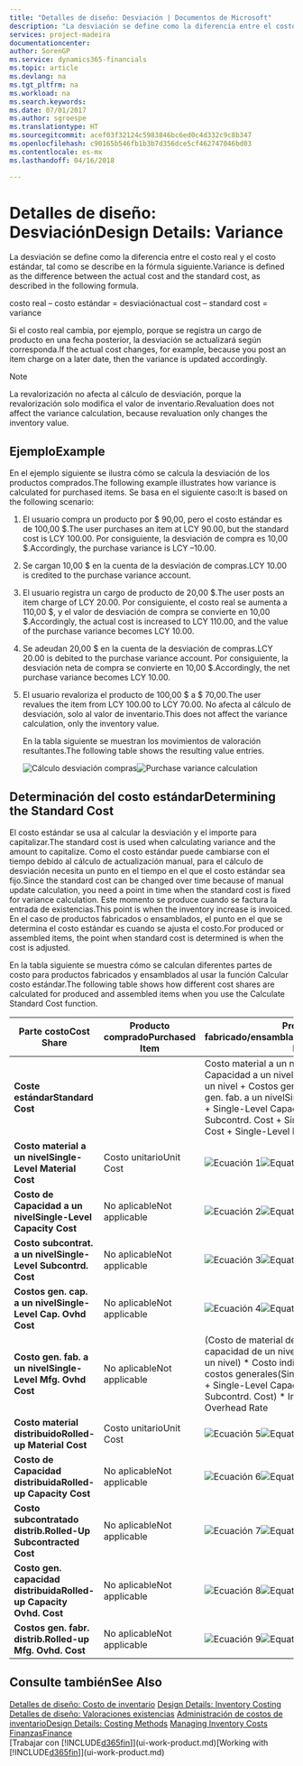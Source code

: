 ```yaml
---
title: "Detalles de diseño: Desviación | Documentos de Microsoft"
description: "La desviación se define como la diferencia entre el costo real y el costo estándar, tal como se describe en la fórmula siguiente."
services: project-madeira
documentationcenter: 
author: SorenGP
ms.service: dynamics365-financials
ms.topic: article
ms.devlang: na
ms.tgt_pltfrm: na
ms.workload: na
ms.search.keywords: 
ms.date: 07/01/2017
ms.author: sgroespe
ms.translationtype: HT
ms.sourcegitcommit: acef03f32124c5983846bc6ed0c4d332c9c8b347
ms.openlocfilehash: c90165b546fb1b3b7d356dce5cf462747046bd03
ms.contentlocale: es-mx
ms.lasthandoff: 04/16/2018

---
```

# <a name="design-details-variance"></a><span data-ttu-id="229d0-103">Detalles de diseño: Desviación</span><span class="sxs-lookup"><span data-stu-id="229d0-103">Design Details: Variance</span></span>
<span data-ttu-id="229d0-104">La desviación se define como la diferencia entre el costo real y el costo estándar, tal como se describe en la fórmula siguiente.</span><span class="sxs-lookup"><span data-stu-id="229d0-104">Variance is defined as the difference between the actual cost and the standard cost, as described in the following formula.</span></span>  

 <span data-ttu-id="229d0-105">costo real – costo estándar = desviación</span><span class="sxs-lookup"><span data-stu-id="229d0-105">actual cost – standard cost = variance</span></span>  

 <span data-ttu-id="229d0-106">Si el costo real cambia, por ejemplo, porque se registra un cargo de producto en una fecha posterior, la desviación se actualizará según corresponda.</span><span class="sxs-lookup"><span data-stu-id="229d0-106">If the actual cost changes, for example, because you post an item charge on a later date, then the variance is updated accordingly.</span></span>  

> [!NOTE]  
>  <span data-ttu-id="229d0-107">La revalorización no afecta al cálculo de desviación, porque la revalorización solo modifica el valor de inventario.</span><span class="sxs-lookup"><span data-stu-id="229d0-107">Revaluation does not affect the variance calculation, because revaluation only changes the inventory value.</span></span>  

## <a name="example"></a><span data-ttu-id="229d0-108">Ejemplo</span><span class="sxs-lookup"><span data-stu-id="229d0-108">Example</span></span>  
 <span data-ttu-id="229d0-109">En el ejemplo siguiente se ilustra cómo se calcula la desviación de los productos comprados.</span><span class="sxs-lookup"><span data-stu-id="229d0-109">The following example illustrates how variance is calculated for purchased items.</span></span> <span data-ttu-id="229d0-110">Se basa en el siguiente caso:</span><span class="sxs-lookup"><span data-stu-id="229d0-110">It is based on the following scenario:</span></span>  

1. <span data-ttu-id="229d0-111">El usuario compra un producto por $ 90,00, pero el costo estándar es de 100,00 $.</span><span class="sxs-lookup"><span data-stu-id="229d0-111">The user purchases an item at LCY 90.00, but the standard cost is LCY 100.00.</span></span> <span data-ttu-id="229d0-112">Por consiguiente, la desviación de compra es 10,00 $.</span><span class="sxs-lookup"><span data-stu-id="229d0-112">Accordingly, the purchase variance is LCY –10.00.</span></span>  
2. <span data-ttu-id="229d0-113">Se cargan 10,00 $ en la cuenta de la desviación de compras.</span><span class="sxs-lookup"><span data-stu-id="229d0-113">LCY 10.00 is credited to the purchase variance account.</span></span>  
3. <span data-ttu-id="229d0-114">El usuario registra un cargo de producto de 20,00 $.</span><span class="sxs-lookup"><span data-stu-id="229d0-114">The user posts an item charge of LCY 20.00.</span></span> <span data-ttu-id="229d0-115">Por consiguiente, el costo real se aumenta a 110,00 $, y el valor de desviación de compra se convierte en 10,00 $.</span><span class="sxs-lookup"><span data-stu-id="229d0-115">Accordingly, the actual cost is increased to LCY 110.00, and the value of the purchase variance becomes LCY 10.00.</span></span>  
4. <span data-ttu-id="229d0-116">Se adeudan 20,00 $ en la cuenta de la desviación de compras.</span><span class="sxs-lookup"><span data-stu-id="229d0-116">LCY 20.00 is debited to the purchase variance account.</span></span> <span data-ttu-id="229d0-117">Por consiguiente, la desviación neta de compra se convierte en 10,00 $.</span><span class="sxs-lookup"><span data-stu-id="229d0-117">Accordingly, the net purchase variance becomes LCY 10.00.</span></span>  
5. <span data-ttu-id="229d0-118">El usuario revaloriza el producto de 100,00 $ a $ 70,00.</span><span class="sxs-lookup"><span data-stu-id="229d0-118">The user revalues the item from LCY 100.00 to LCY 70.00.</span></span> <span data-ttu-id="229d0-119">No afecta al cálculo de desviación, solo al valor de inventario.</span><span class="sxs-lookup"><span data-stu-id="229d0-119">This does not affect the variance calculation, only the inventory value.</span></span>  

   <span data-ttu-id="229d0-120">En la tabla siguiente se muestran los movimientos de valoración resultantes.</span><span class="sxs-lookup"><span data-stu-id="229d0-120">The following table shows the resulting value entries.</span></span>  

   <span data-ttu-id="229d0-121">![Cálculo desviación compras](media/design_details_inventory_costing_11_purchase_variance.png "design_details_inventory_costing_11_purchase_variance")</span><span class="sxs-lookup"><span data-stu-id="229d0-121">![Purchase variance calculation](media/design_details_inventory_costing_11_purchase_variance.png "design_details_inventory_costing_11_purchase_variance")</span></span>  

## <a name="determining-the-standard-cost"></a><span data-ttu-id="229d0-122">Determinación del costo estándar</span><span class="sxs-lookup"><span data-stu-id="229d0-122">Determining the Standard Cost</span></span>  
 <span data-ttu-id="229d0-123">El costo estándar se usa al calcular la desviación y el importe para capitalizar.</span><span class="sxs-lookup"><span data-stu-id="229d0-123">The standard cost is used when calculating variance and the amount to capitalize.</span></span> <span data-ttu-id="229d0-124">Como el costo estándar puede cambiarse con el tiempo debido al cálculo de actualización manual, para el cálculo de desviación necesita un punto en el tiempo en el que el costo estándar sea fijo.</span><span class="sxs-lookup"><span data-stu-id="229d0-124">Since the standard cost can be changed over time because of manual update calculation, you need a point in time when the standard cost is fixed for variance calculation.</span></span> <span data-ttu-id="229d0-125">Este momento se produce cuando se factura la entrada de existencias.</span><span class="sxs-lookup"><span data-stu-id="229d0-125">This point is when the inventory increase is invoiced.</span></span> <span data-ttu-id="229d0-126">En el caso de productos fabricados o ensamblados, el punto en el que se determina el costo estándar es cuando se ajusta el costo.</span><span class="sxs-lookup"><span data-stu-id="229d0-126">For produced or assembled items, the point when standard cost is determined is when the cost is adjusted.</span></span>  

 <span data-ttu-id="229d0-127">En la tabla siguiente se muestra cómo se calculan diferentes partes de costo para productos fabricados y ensamblados al usar la función Calcular costo estándar.</span><span class="sxs-lookup"><span data-stu-id="229d0-127">The following table shows how different cost shares are calculated for produced and assembled items when you use the Calculate Standard Cost function.</span></span>  

|<span data-ttu-id="229d0-128">Parte costo</span><span class="sxs-lookup"><span data-stu-id="229d0-128">Cost Share</span></span>|<span data-ttu-id="229d0-129">Producto comprado</span><span class="sxs-lookup"><span data-stu-id="229d0-129">Purchased Item</span></span>|<span data-ttu-id="229d0-130">Producto fabricado/ensamblado</span><span class="sxs-lookup"><span data-stu-id="229d0-130">Produced/Assembled Item</span></span>|  
|----------------|--------------------|------------------------------|  
|<span data-ttu-id="229d0-131">**Coste estándar**</span><span class="sxs-lookup"><span data-stu-id="229d0-131">**Standard Cost**</span></span>||<span data-ttu-id="229d0-132">Costo material a un nivel + Costo de Capacidad a un nivel + Costo subcontrat. a un nivel + Costos gen. cap. a un nivel + Costo gen. fab. a un nivel</span><span class="sxs-lookup"><span data-stu-id="229d0-132">Single-Level Material Cost + Single-Level Capacity Cost + Single-Level Subcontrd. Cost + Single-Level Cap. Ovhd. Cost + Single-Level Mfg. Ovhd. Cost</span></span>|  
|<span data-ttu-id="229d0-133">**Costo material a un nivel**</span><span class="sxs-lookup"><span data-stu-id="229d0-133">**Single-Level Material Cost**</span></span>|<span data-ttu-id="229d0-134">Costo unitario</span><span class="sxs-lookup"><span data-stu-id="229d0-134">Unit Cost</span></span>|<span data-ttu-id="229d0-135">![Ecuación 1](media/design_details_inventory_costing_11_equation_1.png "design_details_inventory_costing_11_equation_1")</span><span class="sxs-lookup"><span data-stu-id="229d0-135">![Equation 1](media/design_details_inventory_costing_11_equation_1.png "design_details_inventory_costing_11_equation_1")</span></span>|  
|<span data-ttu-id="229d0-136">**Costo de Capacidad a un nivel**</span><span class="sxs-lookup"><span data-stu-id="229d0-136">**Single-Level Capacity Cost**</span></span>|<span data-ttu-id="229d0-137">No aplicable</span><span class="sxs-lookup"><span data-stu-id="229d0-137">Not applicable</span></span>|<span data-ttu-id="229d0-138">![Ecuación 2](media/design_details_inventory_costing_11_equation_2.png "design_details_inventory_costing_11_equation_2")</span><span class="sxs-lookup"><span data-stu-id="229d0-138">![Equation 2](media/design_details_inventory_costing_11_equation_2.png "design_details_inventory_costing_11_equation_2")</span></span>|  
|<span data-ttu-id="229d0-139">**Costo subcontrat. a un nivel**</span><span class="sxs-lookup"><span data-stu-id="229d0-139">**Single-Level Subcontrd. Cost**</span></span>|<span data-ttu-id="229d0-140">No aplicable</span><span class="sxs-lookup"><span data-stu-id="229d0-140">Not applicable</span></span>|<span data-ttu-id="229d0-141">![Ecuación 3](media/design_details_inventory_costing_11_equation_3.png "design_details_inventory_costing_11_equation_3")</span><span class="sxs-lookup"><span data-stu-id="229d0-141">![Equation 3](media/design_details_inventory_costing_11_equation_3.png "design_details_inventory_costing_11_equation_3")</span></span>|  
|<span data-ttu-id="229d0-142">**Costos gen. cap. a un nivel**</span><span class="sxs-lookup"><span data-stu-id="229d0-142">**Single-Level Cap. Ovhd Cost**</span></span>|<span data-ttu-id="229d0-143">No aplicable</span><span class="sxs-lookup"><span data-stu-id="229d0-143">Not applicable</span></span>|<span data-ttu-id="229d0-144">![Ecuación 4](media/design_details_inventory_costing_11_equation_4.png "design_details_inventory_costing_11_equation_4")</span><span class="sxs-lookup"><span data-stu-id="229d0-144">![Equation 4](media/design_details_inventory_costing_11_equation_4.png "design_details_inventory_costing_11_equation_4")</span></span>|  
|<span data-ttu-id="229d0-145">**Costo gen. fab. a un nivel**</span><span class="sxs-lookup"><span data-stu-id="229d0-145">**Single-Level Mfg. Ovhd Cost**</span></span>|<span data-ttu-id="229d0-146">No aplicable</span><span class="sxs-lookup"><span data-stu-id="229d0-146">Not applicable</span></span>|<span data-ttu-id="229d0-147">(Costo de material de un nivel + Costo de capacidad de un nivel + Costo subcontr. de un nivel) \* Costo indirecto % /100 + Tasa costos generales</span><span class="sxs-lookup"><span data-stu-id="229d0-147">(Single-Level Material Cost + Single-Level Capacity Cost + Single-Level Subcontrd. Cost) \* Indirect Cost % / 100 + Overhead Rate</span></span>|  
|<span data-ttu-id="229d0-148">**Costo material distribuido**</span><span class="sxs-lookup"><span data-stu-id="229d0-148">**Rolled-up Material Cost**</span></span>|<span data-ttu-id="229d0-149">Costo unitario</span><span class="sxs-lookup"><span data-stu-id="229d0-149">Unit Cost</span></span>|<span data-ttu-id="229d0-150">![Ecuación 5](media/design_details_inventory_costing_11_equation_5.png "design_details_inventory_costing_11_equation_5")</span><span class="sxs-lookup"><span data-stu-id="229d0-150">![Equation 5](media/design_details_inventory_costing_11_equation_5.png "design_details_inventory_costing_11_equation_5")</span></span>|  
|<span data-ttu-id="229d0-151">**Costo de Capacidad distribuida**</span><span class="sxs-lookup"><span data-stu-id="229d0-151">**Rolled-up Capacity Cost**</span></span>|<span data-ttu-id="229d0-152">No aplicable</span><span class="sxs-lookup"><span data-stu-id="229d0-152">Not applicable</span></span>|<span data-ttu-id="229d0-153">![Ecuación 6](media/design_details_inventory_costing_11_equation_6.png "design_details_inventory_costing_11_equation_6")</span><span class="sxs-lookup"><span data-stu-id="229d0-153">![Equation 6](media/design_details_inventory_costing_11_equation_6.png "design_details_inventory_costing_11_equation_6")</span></span>|  
|<span data-ttu-id="229d0-154">**Costo subcontratado distrib.**</span><span class="sxs-lookup"><span data-stu-id="229d0-154">**Rolled-Up Subcontracted Cost**</span></span>|<span data-ttu-id="229d0-155">No aplicable</span><span class="sxs-lookup"><span data-stu-id="229d0-155">Not applicable</span></span>|<span data-ttu-id="229d0-156">![Ecuación 7](media/design_details_inventory_costing_11_equation_7.png "design_details_inventory_costing_11_equation_7")</span><span class="sxs-lookup"><span data-stu-id="229d0-156">![Equation 7](media/design_details_inventory_costing_11_equation_7.png "design_details_inventory_costing_11_equation_7")</span></span>|  
|<span data-ttu-id="229d0-157">**Costo gen. capacidad distribuida**</span><span class="sxs-lookup"><span data-stu-id="229d0-157">**Rolled-up Capacity Ovhd. Cost**</span></span>|<span data-ttu-id="229d0-158">No aplicable</span><span class="sxs-lookup"><span data-stu-id="229d0-158">Not applicable</span></span>|<span data-ttu-id="229d0-159">![Ecuación 8](media/design_details_inventory_costing_11_equation_8.png "design_details_inventory_costing_11_equation_8")</span><span class="sxs-lookup"><span data-stu-id="229d0-159">![Equation 8](media/design_details_inventory_costing_11_equation_8.png "design_details_inventory_costing_11_equation_8")</span></span>|  
|<span data-ttu-id="229d0-160">**Costos gen. fabr. distrib.**</span><span class="sxs-lookup"><span data-stu-id="229d0-160">**Rolled-up Mfg. Ovhd. Cost**</span></span>|<span data-ttu-id="229d0-161">No aplicable</span><span class="sxs-lookup"><span data-stu-id="229d0-161">Not applicable</span></span>|<span data-ttu-id="229d0-162">![Ecuación 9](media/design_details_inventory_costing_11_equation_9.png "design_details_inventory_costing_11_equation_9")</span><span class="sxs-lookup"><span data-stu-id="229d0-162">![Equation 9](media/design_details_inventory_costing_11_equation_9.png "design_details_inventory_costing_11_equation_9")</span></span>|  

## <a name="see-also"></a><span data-ttu-id="229d0-163">Consulte también</span><span class="sxs-lookup"><span data-stu-id="229d0-163">See Also</span></span>  
 <span data-ttu-id="229d0-164">[Detalles de diseño: Costo de inventario](design-details-inventory-costing.md) </span><span class="sxs-lookup"><span data-stu-id="229d0-164">[Design Details: Inventory Costing](design-details-inventory-costing.md) </span></span>  
 <span data-ttu-id="229d0-165">[Detalles de diseño: Valoraciones existencias](design-details-costing-methods.md) [Administración de costos de inventario](finance-manage-inventory-costs.md)</span><span class="sxs-lookup"><span data-stu-id="229d0-165">[Design Details: Costing Methods](design-details-costing-methods.md) [Managing Inventory Costs](finance-manage-inventory-costs.md)</span></span>  
 [<span data-ttu-id="229d0-166">Finanzas</span><span class="sxs-lookup"><span data-stu-id="229d0-166">Finance</span></span>](finance.md)  
 <span data-ttu-id="229d0-167">[Trabajar con [!INCLUDE[d365fin](includes/d365fin_md.md)]](ui-work-product.md)</span><span class="sxs-lookup"><span data-stu-id="229d0-167">[Working with [!INCLUDE[d365fin](includes/d365fin_md.md)]](ui-work-product.md)</span></span>


